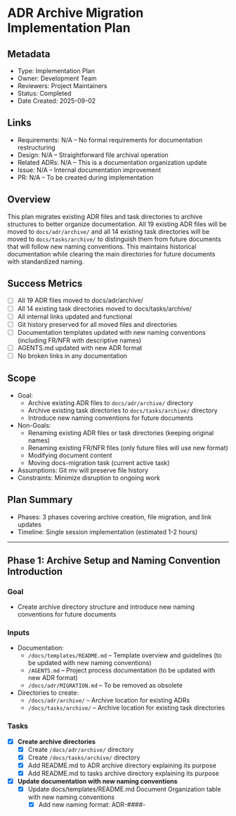 # ADR Archive Migration Implementation Plan

## Metadata
- Type: Implementation Plan
- Owner: Development Team
- Reviewers: Project Maintainers
- Status: Completed
  <!-- Not Started: Planning complete, awaiting start | Phase X In Progress: Actively working | Blocked: External dependency | Under Review: Implementation complete | Completed: All phases done and verified -->
- Date Created: 2025-09-02

## Links
<!-- Internal project artifacts only. For external resources, see External References section -->
- Requirements: N/A – No formal requirements for documentation restructuring
- Design: N/A – Straightforward file archival operation
- Related ADRs: N/A – This is a documentation organization update
- Issue: N/A – Internal documentation improvement
- PR: N/A – To be created during implementation

## Overview

This plan migrates existing ADR files and task directories to archive structures to better organize documentation. All 19 existing ADR files will be moved to `docs/adr/archive/` and all 14 existing task directories will be moved to `docs/tasks/archive/` to distinguish them from future documents that will follow new naming conventions. This maintains historical documentation while clearing the main directories for future documents with standardized naming.

## Success Metrics
- [ ] All 19 ADR files moved to docs/adr/archive/
- [ ] All 14 existing task directories moved to docs/tasks/archive/
- [ ] All internal links updated and functional
- [ ] Git history preserved for all moved files and directories
- [ ] Documentation templates updated with new naming conventions (including FR/NFR with descriptive names)
- [ ] AGENTS.md updated with new ADR format
- [ ] No broken links in any documentation

## Scope
- Goal: 
  - Archive existing ADR files to `docs/adr/archive/` directory
  - Archive existing task directories to `docs/tasks/archive/` directory
  - Introduce new naming conventions for future documents
- Non-Goals: 
  - Renaming existing ADR files or task directories (keeping original names)
  - Renaming existing FR/NFR files (only future files will use new format)
  - Modifying document content
  - Moving docs-migration task (current active task)
- Assumptions: Git mv will preserve file history
- Constraints: Minimize disruption to ongoing work

## Plan Summary
- Phases: 3 phases covering archive creation, file migration, and link updates
- Timeline: Single session implementation (estimated 1-2 hours)

---

## Phase 1: Archive Setup and Naming Convention Introduction

### Goal
- Create archive directory structure and introduce new naming conventions for future documents

### Inputs
- Documentation:
  - `/docs/templates/README.md` – Template overview and guidelines (to be updated with new naming conventions)
  - `/AGENTS.md` – Project process documentation (to be updated with new ADR format)
  - `/docs/adr/MIGRATION.md` – To be removed as obsolete
- Directories to create:
  - `/docs/adr/archive/` – Archive location for existing ADRs
  - `/docs/tasks/archive/` – Archive location for existing task directories

### Tasks
- [x] **Create archive directories**
  - [x] Create `/docs/adr/archive/` directory
  - [x] Create `/docs/tasks/archive/` directory
  - [x] Add README.md to ADR archive directory explaining its purpose
  - [x] Add README.md to tasks archive directory explaining its purpose
- [x] **Update documentation with new naming conventions**
  - [x] Update docs/templates/README.md Document Organization table with new naming conventions
    - [x] Add new naming format: ADR-####-<title> for future ADRs
    - [x] Add new naming format: T-####-<name> for task directories
    - [x] Add new naming format: AN-####-<title> for analysis documents
    - [x] Update FR/NFR formats to include descriptive suffixes (FR-####-<capability>, NFR-####-<quality>)
    - [x] Update ADR location to note both main directory (for new) and archive (for existing)
  - [x] Update AGENTS.md
    - [x] Update ADR reference format from `###-<title>` to `ADR-####-<title>` for future ADRs
    - [x] Add note about archived ADRs location
  - [x] Remove docs/adr/MIGRATION.md as obsolete

### Deliverables
- Archive directory structure created
- New naming conventions documented for future documents
- Templates and AGENTS.md updated with new formats
- Documentation updated to reflect both archive and new conventions

### Verification
```bash
# Verify directories exist
ls -la docs/adr/archive/
ls -la docs/tasks/archive/
# Verify MIGRATION.md removed
test ! -f docs/adr/MIGRATION.md && echo "MIGRATION.md successfully removed"
# Verify new naming conventions documented
grep -E "ADR-[0-9]{4}" docs/templates/README.md
grep -E "T-[0-9]{4}" docs/templates/README.md
# Verify AGENTS.md updated
grep -E "ADR-[0-9]{4}" AGENTS.md
```

### Acceptance Criteria (Phase Gate)
- Archive directories exist and are ready for files (both ADR and tasks)
- New naming conventions documented in docs/templates/README.md
- AGENTS.md updated with new ADR format
- Documentation reflects both archive structures and new naming conventions

### Rollback/Fallback
- Remove archive directory if issues arise

---

## Phase 2: ADR and Task Migration to Archives

### Goal
- Move all 19 ADR files to ADR archive directory
- Move all 14 existing task directories to task archive directory

### Inputs
- Dependencies:
  - Phase 1: Archive directories created
- Files to move (19 ADR files):
  - `/docs/adr/001-kopi-command-structure.md`
  - `/docs/adr/002-serialization-format-for-metadata-storage.md`
  - `/docs/adr/003-jdk-storage-format.md`
  - `/docs/adr/004-error-handling-strategy.md`
  - `/docs/adr/005-web-api-mocking-strategy.md`
  - `/docs/adr/006-progress-indicator-strategy.md`
  - `/docs/adr/007-default-jdk-distribution-selection.md`
  - `/docs/adr/008-platform-compatibility-strategy.md`
  - `/docs/adr/009-logging-strategy.md`
  - `/docs/adr/010-api-version-fallback-strategy.md`
  - `/docs/adr/011-jre-support-strategy.md`
  - `/docs/adr/012-build-and-test-performance-optimization.md`
  - `/docs/adr/013-binary-switching-approaches.md`
  - `/docs/adr/014-configuration-and-version-file-formats.md`
  - `/docs/adr/015-version-manager-migration-support.md`
  - `/docs/adr/016-flexible-version-format.md`
  - `/docs/adr/017-jdk-release-metadata-sources.md`
  - `/docs/adr/018-macos-jdk-bundle-structure-handling.md`
  - `/docs/adr/019-version-switching-command-design.md`
- Task directories to move (14 existing tasks):
  - `/docs/tasks/ap-bundle/`
  - `/docs/tasks/doctor/`
  - `/docs/tasks/env/`
  - `/docs/tasks/indicator/`
  - `/docs/tasks/install/`
  - `/docs/tasks/lock/`
  - `/docs/tasks/metadata/`
  - `/docs/tasks/search/`
  - `/docs/tasks/shims/`
  - `/docs/tasks/switch/`
  - `/docs/tasks/uninstall/`
  - `/docs/tasks/version/`
  - `/docs/tasks/which/`
  - Note: `/docs/tasks/docs-migration/` stays (this current task)

### Tasks
- [x] **Move ADR files using git mv**
  - [x] Move all 19 ADR files to docs/adr/archive/
  - [x] Preserve original file names (no renaming)
  - [x] Verify git history is maintained
- [x] **Move task directories using git mv**
  - [x] Move all 13 existing task directories to docs/tasks/archive/
  - [x] Preserve original directory names (no renaming)
  - [x] Keep docs-migration in place (current active task)

### Deliverables
- All ADR files moved to ADR archive with preserved git history
- All existing task directories moved to task archive with preserved git history

### Verification
```bash
# Verify all ADR files moved
ls docs/adr/archive/*.md | wc -l  # Should output: 19
# Verify no ADR files remain in main directory
ls docs/adr/*.md 2>/dev/null | wc -l  # Should output: 0
# Verify all task directories moved
ls -d docs/tasks/archive/*/ | wc -l  # Should output: 14
# Verify only docs-migration remains in main tasks directory
ls -d docs/tasks/*/ | grep -v archive | wc -l  # Should output: 1
# Verify git history preserved
git log --follow docs/adr/archive/001-kopi-command-structure.md
git log --follow docs/tasks/archive/install/
```

### Acceptance Criteria (Phase Gate)
- All 19 ADR files successfully moved to ADR archive
- All 14 task directories successfully moved to task archive
- Git history preserved for all files and directories
- Main ADR directory clear of old files
- Main tasks directory contains only docs-migration (current task)

### Rollback/Fallback
- Git mv files back to original location if issues arise

---

## Phase 3: Cross-Reference Updates

### Goal
- Update all internal documentation links to point to archived ADR locations

### Inputs
- Dependencies:
  - Phase 2: ADR files moved to archive
- Files potentially containing ADR references:
  - All .md files in docs/
  - README.md files throughout the project
  - Source code comments (if any)

### Tasks
- [x] **Update ADR references in documentation**
  - [x] Search for ADR references in all .md files
  - [x] Update paths from `docs/adr/` to `docs/adr/archive/`
  - [x] Update docs/templates/README.md example links
  - [x] Update any ADR cross-references within archived ADR files themselves
- [x] **Update source code references (if any)**
  - [x] Search for ADR references in Rust source comments
  - [x] Update any found references to archive path

### Deliverables
- All documentation with updated ADR archive links
- No broken internal references

### Verification
```bash
# Check for old ADR patterns (should only be in archive)
grep -r "docs/adr/[0-9][0-9][0-9]-" docs/ --include="*.md" | grep -v archive
# Should return no results outside archive

# Verify archive references exist
grep -r "docs/adr/archive/[0-9][0-9][0-9]-" docs/ --include="*.md"
# Should return updated references
```

### Acceptance Criteria (Phase Gate)
- No broken ADR links outside archive directory
- All links to ADRs point to archive location

### Rollback/Fallback
- Use git diff to identify and revert link changes if needed

## Testing Strategy

### Documentation Testing
- Manual review of all changed links
- Automated grep patterns to find broken references
- Git log verification for history preservation

### Integration Testing
- Verify documentation renders correctly in GitHub
- Check that IDEs can follow the archive links
- Ensure any documentation generation tools still work

---

## Dependencies

### External Tools
- `git` – For mv operations and history preservation
- `grep` – For searching and verification
- Standard Unix tools (ls, wc, find)

### Internal Modules
- No code module dependencies (documentation only)

---

## Risks & Mitigations

1. Risk: Breaking external links from issues/PRs
   - Mitigation: Archive maintains file names, only path changes
   - Validation: Search GitHub issues/PRs for ADR links
   - Fallback: Could symlink from old location if critical

2. Risk: Git history loss during move
   - Mitigation: Use git mv exclusively (not delete + add)
   - Validation: Test with one file first
   - Fallback: Restore from backup branch

3. Risk: Missing some references during update
   - Mitigation: Multiple search patterns and manual review
   - Validation: Automated grep verification
   - Fallback: Fix incrementally as found

---

## Documentation & Change Management

### Documentation Updates
- This plan itself documents the migration
- README files will reflect new conventions
- Consider adding a CHANGELOG entry

### Communication
- Note in next PR that documentation naming has been standardized
- Update any contributor guidelines if they exist

---

## Implementation Guidelines

### File Operations
- Use `git mv` for all moves to preserve history
- Batch operations where possible for efficiency
- Verify each phase before proceeding

### Archive Standards
- Maintain original file names in archive
- Preserve directory structure if needed
- Keep archive README up to date

---

## Definition of Done

- [x] Archive directories created at docs/adr/archive/ and docs/tasks/archive/
- [x] Archive README.md files explaining purpose in both archives
- [x] All 19 ADR files moved to ADR archive directory
- [x] All 13 existing task directories moved to task archive directory (14 originally planned, but metadata was already in archive)
- [x] All internal documentation links updated to archive paths
- [x] docs/adr/MIGRATION.md removed
- [x] New naming conventions documented in templates (ADR, FR/NFR, AN, Tasks)
- [x] AGENTS.md updated with new ADR format
- [x] No broken links in any documentation
- [x] Git history preserved for all moved files and directories
- [x] Verification scripts run successfully
- [x] Migration documented in this plan

---

## Status Tracking

- Not Started: Current state, plan complete
- Phase 1 In Progress: Archive setup
- Phase 2 In Progress: ADR migration to archive
- Phase 3 In Progress: Link updates
- Completed: All phases done and verified

---

## Open Questions

- None identified – straightforward file archival operation

---

## Notes

This plan archives existing ADRs and task directories to maintain historical documentation while clearing the main directories for future documents. After this migration:
- Existing ADRs will be in: `docs/adr/archive/`
- Existing task directories will be in: `docs/tasks/archive/`
- New ADRs will use: `ADR-####-<title>.md` in the main `docs/adr/` directory
- New Requirements will use: `FR-####-<capability>.md` and `NFR-####-<quality>.md` formats
- New tasks will use: `T-####-<name>/` in the main `docs/tasks/` directory with `design.md` and `plan.md` files
- New analysis docs will use: `AN-####-<topic>.md` format
- The archives preserve the original names and git history
- docs-migration task remains in main directory as the current active task

---

## Template Usage

This plan follows the existing template from [`docs/templates/plan.md`](../../templates/plan.md). Future plans will be created in task directories following the new `T-####-<name>/` convention.